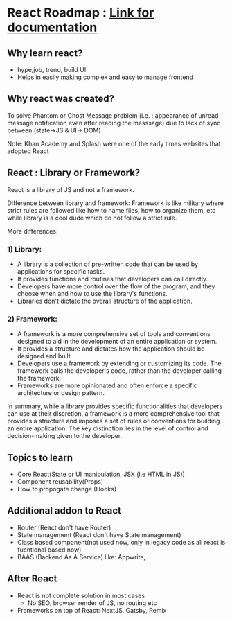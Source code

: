# React Roadmap : [Link for documentation](https://react.dev/)
## Why learn react?
* hype,job, trend, build UI
* Helps in easily making complex and easy to manage frontend
## Why react was created?
To solve Phantom or Ghost Message problem (i.e. : appearance of unread message notification even after reading the messsage) due to lack of sync between (state->JS & UI-> DOM) 

Note: Khan Academy and Splash were one of the early times websites that adopted React
## React : Library or Framework?
React is a library of JS and not a framework.

Difference between library and framework: Framework is like military where strict rules are followed like how to name files, how to organize them, etc while library is a cool dude which do not follow a strict rule.

More differences: 

### 1) Library:

* A library is a collection of pre-written code that can be used by applications for specific tasks.
* It provides functions and routines that developers can call directly.
* Developers have more control over the flow of the program, and they choose when and how to use the library's functions.
* Libraries don't dictate the overall structure of the application.

### 2) Framework:
* A framework is a more comprehensive set of tools and conventions designed to aid in the development of an entire application or system.
* It provides a structure and dictates how the application should be designed and built.
* Developers use a framework by extending or customizing its code. The framework calls the developer's code, rather than the developer calling the framework.
* Frameworks are more opinionated and often enforce a specific architecture or design pattern.

In summary, while a library provides specific functionalities that developers can use at their discretion, a framework is a more comprehensive tool that provides a structure and imposes a set of rules or conventions for building an entire application. The key distinction lies in the level of control and decision-making given to the developer.
## Topics to learn
* Core React(State or UI manipulation, JSX (i.e HTML in JS))
* Component reusability(Props)
* How to propogate change (Hooks)
## Additional addon to React
* Router (React don't have Router)
* State management (React don't have State management)
* Class based component(not used now, only in legacy code as all react is fucntional based now)
* BAAS (Backend As A Service) like: Appwrite,
## After React
* React is not complete solution in most cases
  * No SEO, browser render of JS, no routing etc
* Frameworks on top of React: NextJS, Gatsby, Remix






